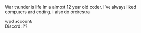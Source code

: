 War thunder is life
Im a almost 12 year old coder. I've always liked computers and coding. I also do orchestra

wpd account: <br>
Discord: ?? <br>
